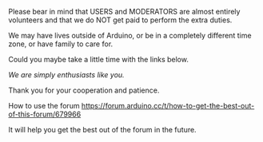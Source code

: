 Please bear in mind that USERS and MODERATORS  are almost entirely volunteers and that we do NOT get paid to perform the extra duties.

We may have lives outside of Arduino, or be in a completely different time zone, or have family to care for.

Could you maybe take a little time with the links below.

*We are simply enthusiasts like you.*

Thank you for your cooperation and patience.

How to use the forum  https://forum.arduino.cc/t/how-to-get-the-best-out-of-this-forum/679966

It will help you get the best out of the forum in the future.
